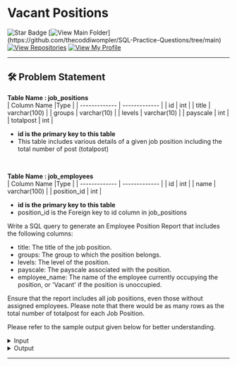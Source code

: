 # Vacant Positions
![Star Badge](https://img.shields.io/static/v1?label=%F0%9F%8C%9F&message=If%20Useful&style=style=flat&color=BC4E99)
[![View Main Folder](https://img.shields.io/badge/View-Main_Folder-971901?)](https://github.com/thecoddiwompler/SQL-Practice-Questions/tree/main)
[![View Repositories](https://img.shields.io/badge/View-My_Repositories-blue?logo=GitHub)](https://github.com/thecoddiwompler?tab=repositories)
[![View My Profile](https://img.shields.io/badge/View-My_Profile-green?logo=GitHub)](https://github.com/thecoddiwompler)

---

## 🛠️ Problem Statement

  <b>Table Name : job_positions</b>
</br>
|  Column Name  |Type |
| ------------- | ------------- |
| id  | int  |
| title | varchar(100) |
| groups | varchar(10) |
| levels | varchar(10) |
| payscale | int |
| totalpost | int |

* <b> id is the primary key to this table </b>
* This table includes various details of a given job position including the total number of post (totalpost)

<br>

  <b>Table Name : job_employees</b>
</br>
|  Column Name  |Type |
| ------------- | ------------- |
| id  | int  |
| name | varchar(100) |
| position_id | int |

* <b> id is the primary key to this table </b>
* position_id is the Foreign key to id column in job_positions

Write a SQL query to generate an Employee Position Report that includes the following columns:

* title: The title of the job position.
* groups: The group to which the position belongs.
* levels: The level of the position.
* payscale: The payscale associated with the position.
* employee_name: The name of the employee currently occupying the position, or 'Vacant' if the position is unoccupied.

Ensure that the report includes all job positions, even those without assigned employees. Please note that there would be as many rows as the total number of totalpost for each Job Position.

Please refer to the sample output given below for better understanding.

 <details>
<summary>
Input
</summary>
<br>
<b>Table Name : job_positions</b><br><br>

| id | title            | groups | levels | payscale | totalpost |
|----|------------------|--------|--------|----------|-----------|
| 1  | General manager  | A      | l-15   | 10000    | 1         |
| 2  | Manager          | B      | l-14   | 9000     | 5         |
| 3  | Asst. Manager    | C      | l-13   | 8000     | 10        |


<br>
<b>Table Name : job_employees</b><br><br>

| id | name                | position_id |
|----|---------------------|-------------|
| 1  | John Smith          | 1           |
| 2  | Jane Doe            | 2           |
| 3  | Michael Brown       | 2           |
| 4  | Emily Johnson       | 2           |
| 5  | William Lee         | 3           |
| 6  | Jessica Clark       | 3           |
| 7  | Christopher Harris  | 3           |
| 8  | Olivia Wilson       | 3           |
| 9  | Daniel Martinez     | 3           |
| 10 | Sophia Miller       | 3           |


</details>

<details>
<summary>
Output
</summary>
<br>

| title            | groups | levels | payscale | employee_name      |
|------------------|--------|--------|----------|--------------------|
| General manager  | A      | l-15   | 10000    | John Smith|
| Manager          | B      | l-14   | 9000     |Jane Doe |
| Manager          | B      | l-14   | 9000     |Michael Brown  |
| Manager          | B      | l-14   | 9000     |Emily Johnson |
| Manager          | B      | l-14   | 9000     | Vacant |
| Manager          | B      | l-14   | 9000     | Vacant |
| Asst. Manager    | C      | l-13   | 8000     |William Lee |
| Asst. Manager    | C      | l-13   | 8000     |Jessica Clark |
| Asst. Manager    | C      | l-13   | 8000     | Christopher Harris|
| Asst. Manager    | C      | l-13   | 8000     | Olivia Wilson|
| Asst. Manager    | C      | l-13   | 8000     |Daniel Martinez|
| Asst. Manager    | C      | l-13   | 8000     |Sophia Miller |
| Asst. Manager    | C      | l-13   | 8000     | Vacant|
| Asst. Manager    | C      | l-13   | 8000     | Vacant|
| Asst. Manager    | C      | l-13   | 8000     | Vacant|
| Asst. Manager    | C      | l-13   | 8000     | Vacant|


</details>

---

